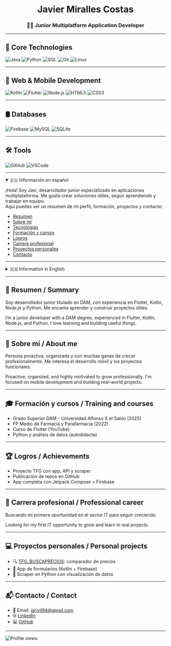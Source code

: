 <h1 align="center">Javier Miralles Costas</h1>
<h3 align="center">👨‍💻 Junior Multiplatform Application Developer</h3>

---

## 🧠 Core Technologies
![Java](https://img.shields.io/badge/Java-Intermediate-blue)
![Python](https://img.shields.io/badge/Python-Intermediate-yellow)
![SQL](https://img.shields.io/badge/SQL-Intermediate-orange)
![Git](https://img.shields.io/badge/Git-Intermediate-red)
![Linux](https://img.shields.io/badge/Linux-Basic-gray)

---

## 📱 Web & Mobile Development
![Kotlin](https://img.shields.io/badge/Kotlin-Basic-purple)
![Flutter](https://img.shields.io/badge/Flutter-Basic-blue)
![Node.js](https://img.shields.io/badge/Node.js-Basic-green)
![HTML5](https://img.shields.io/badge/HTML5-Basic-orange)
![CSS3](https://img.shields.io/badge/CSS3-Basic-blue)

---

## 🛢️ Databases
![Firebase](https://img.shields.io/badge/Firebase-Basic-orange)
![MySQL](https://img.shields.io/badge/MySQL-Intermediate-lightblue)
![SQLite](https://img.shields.io/badge/SQLite-Intermediate-blue)

---

## 🛠️ Tools
![GitHub](https://img.shields.io/badge/GitHub-Intermediate-black)
![VSCode](https://img.shields.io/badge/VSCode-Daily-blue)


---

<details open>
<summary>🇪🇸 Información en español</summary>

¡Hola! Soy Javi, desarrollador junior especializado en aplicaciones multiplataforma. Me gusta crear soluciones útiles, seguir aprendiendo y trabajar en equipo.  
Aquí puedes ver un resumen de mi perfil, formación, proyectos y contacto:

- [Resumen](#resumen--summary)
- [Sobre mí](#sobre-mí--about-me)
- [Tecnologías](#tecnologías--technologies)
- [Formación y cursos](#formación-y-cursos--training-and-courses)
- [Logros](#logros--achievements)
- [Carrera profesional](#carrera-profesional--professional-career)
- [Proyectos personales](#proyectos-personales--personal-projects)
- [Contacto](#contacto--contact)

</details>

---

<details>
<summary>🇬🇧 Information in English</summary>

Hi! I'm Javi, a junior cross-platform developer. I love building useful things, learning new tech and working in teams.  
Here you can find an overview of my background, skills, projects, and contact:

- [Summary](#resumen--summary)
- [About me](#sobre-mí--about-me)
- [Technologies](#tecnologías--technologies)
- [Training and courses](#formación-y-cursos--training-and-courses)
- [Achievements](#logros--achievements)
- [Professional career](#carrera-profesional--professional-career)
- [Personal projects](#proyectos-personales--personal-projects)
- [Contact](#contacto--contact)

</details>

---

## 📘 Resumen / Summary

Soy desarrollador junior titulado en DAM, con experiencia en Flutter, Kotlin, Node.js y Python. Me encanta aprender y construir proyectos útiles.

I’m a junior developer with a DAM degree, experienced in Flutter, Kotlin, Node.js, and Python. I love learning and building useful things.

---

## 👤 Sobre mí / About me

Persona proactiva, organizada y con muchas ganas de crecer profesionalmente. Me interesa el desarrollo móvil y los proyectos funcionales.

Proactive, organized, and highly motivated to grow professionally. I'm focused on mobile development and building real-world projects.

---

## 🎓 Formación y cursos / Training and courses

- Grado Superior DAM – Universidad Alfonso X el Sabio (2025)  
- FP Medio de Farmacia y Parafarmacia (2022)  
- Curso de Flutter (YouTube)  
- Python y análisis de datos (autodidacta)

---

## 🏆 Logros / Achievements

- Proyecto TFG con app, API y scraper  
- Publicación de repos en GitHub  
- App completa con Jetpack Compose + Firebase

---

## 💼 Carrera profesional / Professional career

Buscando mi primera oportunidad en el sector IT para seguir creciendo.

Looking for my first IT opportunity to grow and learn in real projects.

---

## 💻 Proyectos personales / Personal projects

- 🔍 [TFG_BUSCAPRECIOS](https://github.com/Jariviii/TFG_BUSCAPRECIOS): comparador de precios  
- 📲 App de formularios (Kotlin + Firebase)  
- 🐍 Scraper en Python con visualización de datos

---

## 📬 Contacto / Contact

- 📧 Email: jarivil94@gmail.com  
- 🌐 [LinkedIn](https://www.linkedin.com/in/javimiralles/)  
- 💻 [GitHub](https://github.com/Jariviii)

---

![Profile views](https://komarev.com/ghpvc/?username=Jariviii&color=blueviolet)
